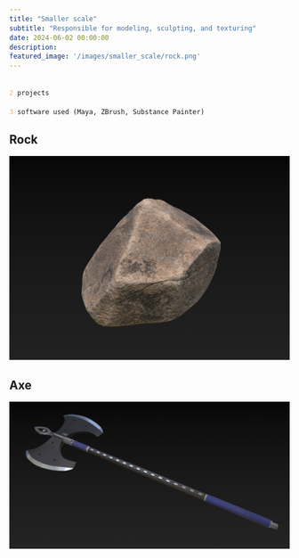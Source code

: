 ```yaml
---
title: "Smaller scale"
subtitle: "​Responsible for modeling, sculpting, and texturing"
date: 2024-06-02 00:00:00
description: 
featured_image: '/images/smaller_scale/rock.png'
---
```


<code>
<span style="color: #F5B373">2</span> projects<br/>
<span style="color: #F5B373">3</span> software used (Maya, ZBrush, Substance Painter)
</code>



## Rock 

<div class="gallery" data-columns="1">
	<img src="/images/smaller_scale/rock.png">
</div>



## Axe 

<div class="gallery" data-columns="1">
	<img src="/images/smaller_scale/axe.png">
</div>
